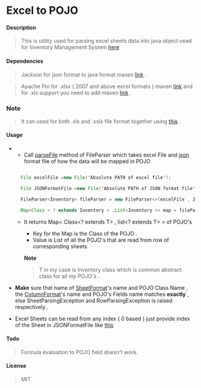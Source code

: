# Excel to POJO


#### Description
>This is utility used for parsing excel sheets data into java object used for Inventory Management System [here](https://github.com/NeebalLearningPvtLtd/InventoryManagementSystem) 

#### Dependencies
> Jackson for json format to java format maven [link](https://mvnrepository.com/artifact/com.fasterxml.jackson.core/jackson-core) .

> Apache Poi for .xlsx ( 2007 and above excel formats ) maven [link](https://mvnrepository.com/artifact/org.apache.poi/poi-ooxml) and for .xls support you need to add maven [link](https://mvnrepository.com/artifact/org.apache.poi/poi) .

### Note

> It can used for both .xls and .xslx file format together using [this](https://stackoverflow.com/a/11972571/8413082) .

#### Usage
*
  *  Call [parseFile](https://github.com/NeebalLearningPvtLtd/Excel-to-POJO/blob/master/FileParser.java) method of FileParser which takes excel File and [json](https://github.com/NeebalLearningPvtLtd/Excel-to-POJO/blob/master/format.json) format file of how the data will be mapped in POJO 

    ```java
    
      File excelFile =new File('Absolute PATH of excel file');

      File JSONFormatFile =new File('Absolute PATH of JSON format file');

      FileParser<Inventory> fileParser = new FileParser<>(excelFile , JSONFormatFile ) ;

      Map<Class < ? extends Inventory > ,List<Inventory >> map = fileParser.parseFile();

    ```

  * It returns Map< Class<? extends T> , list<? extends T> > of POJO's

     * Key for the Map is the Class of the POJO . 
     * Value is List of all the POJO's that are read from row of corresponding sheets

     **Note** 
     > T in my case is Inventory class which is common abstract class for all my POJO's .
    

 *  **Make** sure that name of [SheetFormat](https://github.com/NeebalLearningPvtLtd/Excel-to-POJO/blob/master/format/SheetFormat.java)'s name and POJO Class Name , the [ColumnFormat](https://github.com/NeebalLearningPvtLtd/Excel-to-POJO/blob/master/format/ColumnFormat.java)'s name and POJO's Fields name matches **exactly**  , else SheetParsingException and RowParsingException is raised respectively .
  
  
 *  Excel Sheets can be read from any index  ( 0 based ) just provide index of the  Sheet in JSONFormatFile like [this](https://github.com/NeebalLearningPvtLtd/Excel-to-POJO/blob/master/format.json)
 
#### Todo
 
>Formula evaluation to POJO field doesn't work. 
 
#### License
>MIT
